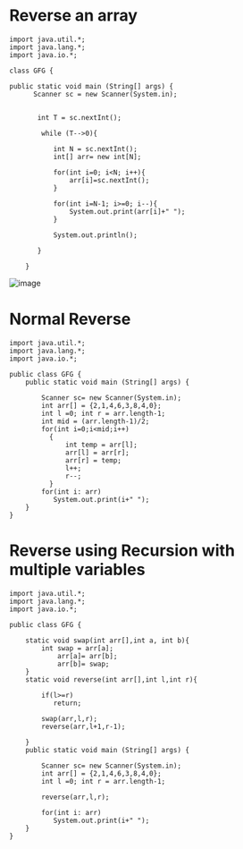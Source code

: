 # Reverse an array
    import java.util.*;
    import java.lang.*;
    import java.io.*;

    class GFG {

    public static void main (String[] args) {
          Scanner sc = new Scanner(System.in); 


           int T = sc.nextInt(); 

            while (T-->0){

               int N = sc.nextInt(); 
               int[] arr= new int[N];

               for(int i=0; i<N; i++){
                   arr[i]=sc.nextInt();
               }

               for(int i=N-1; i>=0; i--){
                   System.out.print(arr[i]+" ");
               }

               System.out.println();

           }

        }
    
    
   ![image](https://user-images.githubusercontent.com/35370115/186849734-be156575-41ae-4e68-a63c-a9139edf7730.png)
   
   
 # Normal Reverse 

    import java.util.*;
    import java.lang.*;
    import java.io.*;

    public class GFG {
        public static void main (String[] args) {

            Scanner sc= new Scanner(System.in);
            int arr[] = {2,1,4,6,3,8,4,0};
            int l =0; int r = arr.length-1;
            int mid = (arr.length-1)/2;
            for(int i=0;i<mid;i++)
              {
                  int temp = arr[l];
                  arr[l] = arr[r];
                  arr[r] = temp;
                  l++;
                  r--;
              }
            for(int i: arr)  
               System.out.print(i+" ");
        }
    }
    
# Reverse using Recursion with multiple variables

    import java.util.*;
    import java.lang.*;
    import java.io.*;

    public class GFG {

        static void swap(int arr[],int a, int b){
            int swap = arr[a];
                arr[a]= arr[b];
                arr[b]= swap;
        }
        static void reverse(int arr[],int l,int r){

            if(l>=r)
               return;

            swap(arr,l,r);
            reverse(arr,l+1,r-1);

        }
        public static void main (String[] args) {

            Scanner sc= new Scanner(System.in);
            int arr[] = {2,1,4,6,3,8,4,0};
            int l =0; int r = arr.length-1;

            reverse(arr,l,r);

            for(int i: arr)  
               System.out.print(i+" ");
        }
    }
